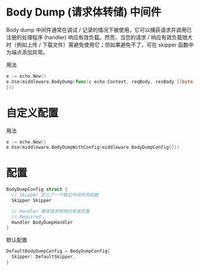 # Body Dump (请求体转储) 中间件

Body dump 中间件通常在调试 / 记录的情况下被使用，它可以捕获请求并调用已注册的处理程序 (handler) 响应有效负载。然而，当您的请求 / 响应有效负载很大时（例如上传 / 下载文件）需避免使用它；但如果避免不了，可在 skipper 函数中为端点添加异常。

用法

```go
e := echo.New()
e.Use(middleware.BodyDump(func(c echo.Context, reqBody, resBody []byte) {
}))
```

# 自定义配置

用法

```go
e := echo.New()
e.Use(middleware.BodyDumpWithConfig(middleware.BodyDumpConfig{}))
```

# 配置

```go
BodyDumpConfig struct {
  // Skipper 定义了一个跳过中间件的函数
  Skipper Skipper

  // Handler 接收请求和响应有效负载
  // Required.
  Handler BodyDumpHandler
}
```

默认配置

```go
DefaultBodyDumpConfig = BodyDumpConfig{
  Skipper: DefaultSkipper,
}
```